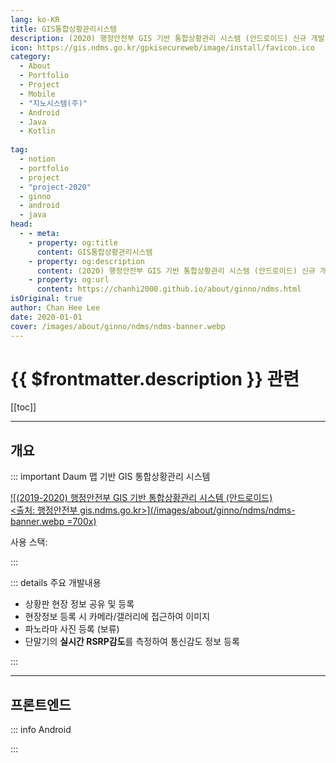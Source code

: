 ```yaml
---
lang: ko-KR
title: GIS통합상황관리시스템 
description: (2020) 행정안전부 GIS 기반 통합상황관리 시스템 (안드로이드) 신규 개발 용역
icon: https://gis.ndms.go.kr/gpkisecureweb/image/install/favicon.ico
category: 
  - About
  - Portfolio
  - Project
  - Mobile
  - "지노시스템(주)"
  - Android
  - Java
  - Kotlin
  
tag:
  - notion
  - portfolio
  - project
  - "project-2020"
  - ginno
  - android
  - java
head:
  - - meta:
    - property: og:title
      content: GIS통합상황관리시스템
    - property: og:description
      content: (2020) 행정안전부 GIS 기반 통합상황관리 시스템 (안드로이드) 신규 개발 용역
    - property: og:url
      content: https://chanhi2000.github.io/about/ginno/ndms.html
isOriginal: true
author: Chan Hee Lee
date: 2020-01-01
cover: /images/about/ginno/ndms/ndms-banner.webp
---
```


# {{ $frontmatter.description }} 관련

[[toc]]

---

## 개요

::: important Daum 맵 기반 GIS 통합상황관리 시스템

[![(2019-2020) 행정안전부 GIS 기반 통합상황관리 시스템 (안드로이드)<br/><출처: 행정안전부 gis.ndms.go.kr>](/images/about/ginno/ndms/ndms-banner.webp =700x)](http://gis.ndms.go.kr/)

사용 스택: <ShieldsGroup logos="openjdk,intellijidea,gradle,android,androidstudio,git,gitea"/>

:::

::: details <FontIcon icon="fas fa-person-chalkboard"/> 주요 개발내용

- 상황판 현장 정보 공유 및 등록
- 현장정보 등록 시 카메라/갤러리에 접근하여 이미지
- 파노라마 사진 등록 (보류)
- 단말기의 **실시간 RSRP감도**를 측정하여 통신감도 정보 등록

:::

---

## 프론트엔드

::: info <FontIcon icon="fa-brands fa-android"/>Android

<ImageGallery paths="
  /images/about/ginno/ndms/ndms-aos-1.webp
  /images/about/ginno/ndms/ndms-aos-2.webp
  /images/about/ginno/ndms/ndms-aos-3.webp
  /images/about/ginno/ndms/ndms-aos-4.webp
  /images/about/ginno/ndms/ndms-aos-5.webp
  /images/about/ginno/ndms/ndms-aos-6.webp
  /images/about/ginno/ndms/ndms-aos-7.webp
  /images/about/ginno/ndms/ndms-aos-8.webp
" isOneRow="true"/>

:::